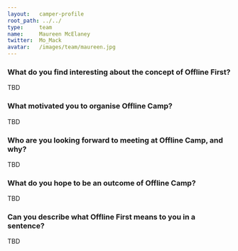 ```yaml
---
layout:   camper-profile
root_path: ../../
type:     team
name:     Maureen McElaney
twitter:  Mo_Mack
avatar:   /images/team/maureen.jpg
---
```


### What do you find interesting about the concept of Offline First?

TBD

### What motivated you to organise Offline Camp?

TBD

### Who are you looking forward to meeting at Offline Camp, and why?

TBD

### What do you hope to be an outcome of Offline Camp?

TBD

### Can you describe what Offline First means to you in a sentence?

TBD
